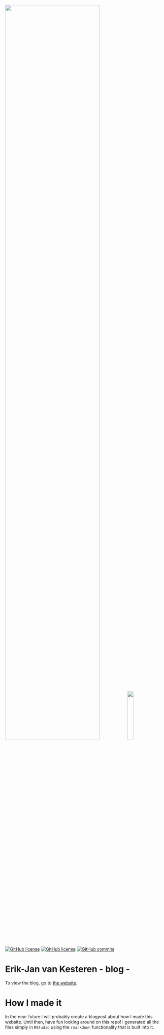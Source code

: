 <img src="https://vankesteren.github.io/blog/img/header-img.svg" width="78%">  <img src="https://vankesteren.github.io/blog/img/bloglogo.svg" width="20%">
[![GitHub license](https://img.shields.io/badge/status-online-green.svg)](https://vankesteren.github.io/blog)
[![GitHub license](https://img.shields.io/badge/license-MIT-blue.svg)](https://raw.githubusercontent.com/vankesteren/blog/master/LICENSE)
[![GitHub commits](https://img.shields.io/github/commits-since/vankesteren/blog/v1.0.svg)](https://github.com/vankesteren/blog/commits/master)

# Erik-Jan van Kesteren - blog -
To view the blog, go to [the website](https://vankesteren.github.io/blog).

# How I made it
In the near future I will probably create a blogpost about how I made this website. Until then, have fun looking around on this repo! I generated all the files simply in `RStudio` using the `rmarkdown` functionality that is built into it.
